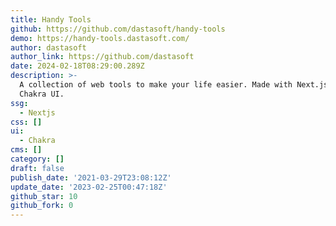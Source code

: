 ```yaml
---
title: Handy Tools
github: https://github.com/dastasoft/handy-tools
demo: https://handy-tools.dastasoft.com/
author: dastasoft
author_link: https://github.com/dastasoft
date: 2024-02-18T08:29:00.289Z
description: >-
  A collection of web tools to make your life easier. Made with Next.js and
  Chakra UI.
ssg:
  - Nextjs
css: []
ui:
  - Chakra
cms: []
category: []
draft: false
publish_date: '2021-03-29T23:08:12Z'
update_date: '2023-02-25T00:47:18Z'
github_star: 10
github_fork: 0
---
```

